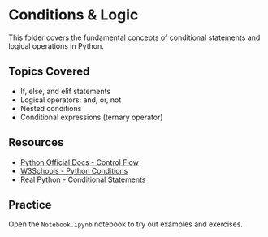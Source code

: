 # Conditions & Logic

This folder covers the fundamental concepts of conditional statements and logical operations in Python.

## Topics Covered

- If, else, and elif statements
- Logical operators: and, or, not
- Nested conditions
- Conditional expressions (ternary operator)

## Resources

- [Python Official Docs - Control Flow](https://docs.python.org/3/tutorial/controlflow.html#if-statements)
- [W3Schools - Python Conditions](https://www.w3schools.com/python/python_conditions.asp)
- [Real Python - Conditional Statements](https://realpython.com/python-conditional-statements/)

## Practice

Open the `Notebook.ipynb` notebook to try out examples and exercises.
